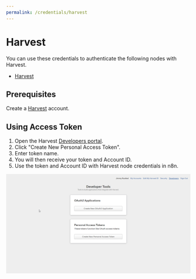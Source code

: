 ```yaml
---
permalink: /credentials/harvest
---
```


# Harvest

You can use these credentials to authenticate the following nodes with Harvest.
- [Harvest](../../nodes-library/nodes/Harvest/README.md)

## Prerequisites

Create a [Harvest](https://www.getharvest.com/) account.

## Using Access Token

1. Open the Harvest [Developers portal](https://id.getharvest.com/developers).
2. Click "Create New Personal Access Token".
3. Enter token name.
4. You will then receive your token and Account ID.
5. Use the token and Account ID with Harvest node credentials in n8n.

![Getting Harvest credentials](./using-access-token.gif)
